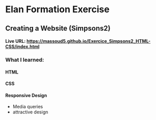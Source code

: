 # Elan Formation Exercise 

## Creating a Website (Simpsons2) 

#### Live URL: https://massoud5.github.io/Exercice_Simpsons2_HTML-CSS/index.html


### What I learned:

#### HTML

#### CSS

#### Responsive Design

 - Media queries
 - attractive design